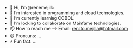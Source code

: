 - 👋 Hi, I’m @renemejilla
- 👀 I’m interested in programming and cloud technologies.
- 🌱 I’m currently learning COBOL.
- 💞️ I’m looking to collaborate on Mainfame technologies.
- 📫 How to reach me --> Email: renato.mejilla@hotmail.com
- 😄 Pronouns: ...
- ⚡ Fun fact: ...

<!---
renemejilla/renemejilla is a ✨ special ✨ repository because its `README.md` (this file) appears on your GitHub profile.
You can click the Preview link to take a look at your changes.
--->
